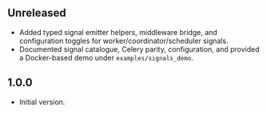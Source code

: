 ## Unreleased

- Added typed signal emitter helpers, middleware bridge, and configuration
  toggles for worker/coordinator/scheduler signals.
- Documented signal catalogue, Celery parity, configuration, and provided a
  Docker-based demo under `examples/signals_demo`.

## 1.0.0

- Initial version.
